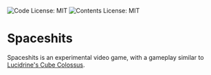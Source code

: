 ![Code License: MIT](https://img.shields.io/badge/Code%20License-MIT-green.svg?style=for-the-badge)
![Contents License: MIT](https://img.shields.io/badge/Contents%20License-CC%20BY-orange.svg?style=for-the-badge)

Spaceshits
====

Spaceshits is an experimental video game, with a gameplay similar to [Lucidrine's Cube Colossus](https://www.kongregate.com/games/lucidrine/cube-colossus).
